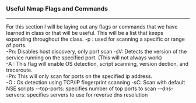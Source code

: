 ### Useful Nmap Flags and Commands
------
For this section I will be laying out any flags or commands that we have learned in class or that will be useful. This will be a list that keeps expanding throughout the class. 
-p : used for scanning a specific or range of ports.      
-Pn: Disables host discovery, only port scan
-sV: Detects the version of the service running on the specified port. (This will not always work)  
-A : This flag will enable OS detection, script scanning, version dection, and traceroute.   
-Pn: This will only scan for ports on the specified ip address.   
-O : Os detection using TCP/IP fingerprint scanning
-sC: Scan with default NSE scripts
--top-ports: specifies number of top ports to scan
--dns-servers: specifies servers to use for reverse dns resolution
